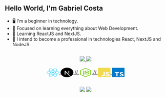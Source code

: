 ## Hello World, I'm Gabriel Costa

<ul>
  <li>🖥️ I'm a beginner in technology.
  <li>🎯 Focused on learning everything about Web Development.
  <li>🥇 Learning ReactJS and NextJS.
  <li>🚀 I intend to become a professional in technologies React, NextJS and NodeJS.
</ul>

  ##

 <div align="center">
  <a href="https://github.com/gabrielcostarep">
  <img height="160em" src="https://github-readme-stats.vercel.app/api?username=gabrielcostarep&show_icons=true&theme=dark&include_all_commits=true&count_private=true"/>
  <img height="160em" src="https://github-readme-stats.vercel.app/api/top-langs/?username=gabrielcostarep&layout=compact&langs_count=16&theme=dark"/>
</div>

<div style="display: inline_block" align="center"><br>
  <img align="center" alt="React" height="30" width="40" src="https://raw.githubusercontent.com/devicons/devicon/master/icons/react/react-original.svg">
  <img align="center" alt="Next" height="30" width="40" src="https://github.com/devicons/devicon/blob/master/icons/nextjs/nextjs-original.svg">
//  <img align="center" alt="Node" height="30" width="40" src="https://github.com/devicons/devicon/blob/master/icons/nodejs/nodejs-original.svg">
//  <img align="center" alt="Js" height="30" width="40" src="https://github.com/devicons/devicon/blob/master/icons/javascript/javascript-plain.svg">
  <img align="center" alt="TypeScrip" height="30" width="40" src="https://github.com/devicons/devicon/blob/master/icons/typescript/typescript-plain.svg">
</div>
  
  ##
 
<div align="center"> 
  <a href = "mailto:gabrielcostadev@hotmail.com"><img src="https://img.shields.io/badge/-Outlook-0078D4?style=for-the-badge&logo=microsoft-outlook&logoColor=white" target="_blank"></a>
  <a href="https://www.linkedin.com/in/gabrielcostadev" target="_blank"><img src="https://img.shields.io/badge/-LinkedIn-%230077B5?style=for-the-badge&logo=linkedin&logoColor=white" target="_blank"></a>
</div>
